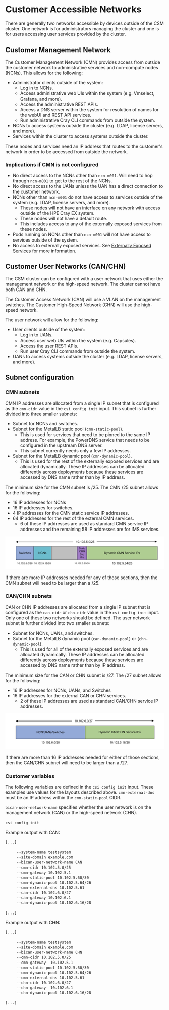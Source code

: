 # Customer Accessible Networks

There are generally two networks accessible by devices outside of the CSM cluster. One network is for administrators managing the cluster and one is for users accessing user services provided by the cluster.

## Customer Management Network

The Customer Management Network \(CMN\) provides access from outside the customer network to administrative services and non-compute nodes \(NCNs\). This allows for the following:

- Administrator clients outside of the system:
    - Log in to NCNs.
    - Access administrative web UIs within the system \(e.g. Vmselect, Grafana, and more\).
    - Access the administrative REST APIs.
    - Access a DNS server within the system for resolution of names for the webUI and REST API services.
    - Run administrative Cray CLI commands from outside the system.
- NCNs to access systems outside the cluster \(e.g. LDAP, license servers, and more\).
- Services within the cluster to access systems outside the cluster.

These nodes and services need an IP address that routes to the customer's network in order to be accessed from outside the network.

### Implications if CMN is not configured

- No direct access to the NCNs other than `ncn-m001`. Will need to hop through `ncn-m001` to get to the rest of the NCNs.
- No direct access to the UANs unless the UAN has a direct connection to the customer network.
- NCNs other than `ncn-m001` do not have access to services outside of the system \(e.g. LDAP, license servers, and more\).
    - These nodes will not have an interface on any network with access outside of the HPE Cray EX system.
    - These nodes will not have a default route.
    - This includes access to any of the externally exposed services from these nodes.
- Pods running on NCNs other than `ncn-m001` will not have access to services outside of the system.
- No access to externally exposed services. See [Externally Exposed Services](Externally_Exposed_Services.md) for more information.

## Customer User Networks (CAN/CHN)

The CSM cluster can be configured with a user network that uses either the management network or the high-speed network. The cluster cannot have both CAN and CHN.

The Customer Access Network (CAN) will use a VLAN on the management switches. The Customer High-Speed Network (CHN) will use the high-speed network.

The user network will allow for the following:

- User clients outside of the system:
    - Log in to UANs.
    - Access user web UIs within the system \(e.g. Capsules\).
    - Access the user REST APIs.
    - Run user Cray CLI commands from outside the system.
- UANs to access systems outside the cluster \(e.g. LDAP, license servers, and more\).

## Subnet configuration

### CMN subnets

CMN IP addresses are allocated from a single IP subnet that is configured as the `cmn-cidr` value in the `csi config init` input. This subnet is further divided into three smaller subnets:

- Subnet for NCNs and switches.
- Subnet for the MetalLB static pool \(`cmn-static-pool`\).
    - This is used for services that need to be pinned to the same IP address. For example, the PowerDNS service that needs to be configured in the upstream DNS server.
    - This subnet currently needs only a few IP addresses.
- Subnet for the MetalLB dynamic pool \(`cmn-dynamic-pool`\).
    - This is used for the rest of the externally exposed services and are allocated dynamically. These IP addresses can be allocated differently across deployments because these services are accessed by DNS name rather than by IP address.

The minimum size for the CMN subnet is /25. The CMN /25 subnet allows for the following:

- 16 IP addresses for NCNs
- 16 IP addresses for switches.
- 4 IP addresses for the CMN static service IP addresses.
- 64 IP addresses for the rest of the external CMN services.
    - 6 of these IP addresses are used as standard CMN service IP addresses and the remaining 58 IP addresses are for IMS services.

![CMN /25 Subnet Layout](../../../img/operations/CMN_25_Subnet.png "CMN /25 Subnet Layout")

If there are more IP addresses needed for any of those sections, then the CMN subnet will need to be larger than a /25.

### CAN/CHN subnets

CAN or CHN IP addresses are allocated from a single IP subnet that is configured as the `can-cidr` or `chn-cidr` value in the `csi config init` input. Only one of these two networks should be defined. The user
network subnet is further divided into two smaller subnets:

- Subnet for NCNs, UANs, and switches.
- Subnet for the MetalLB dynamic pool \(`can-dynamic-pool`\) or \(`chn-dynamic-pool`\).
    - This is used for all of the externally exposed services and are allocated dynamically. These IP addresses can be allocated differently across deployments because these services are accessed by DNS name rather than by IP address.

The minimum size for the CAN or CHN subnet is /27. The /27 subnet allows for the following:

- 16 IP addresses for NCNs, UANs, and Switches
- 16 IP addresses for the external CAN or CHN services.
    - 2 of these IP addresses are used as standard CAN/CHN service IP addresses.

![CAN/CHN /27 Subnet Layout](../../../img/operations/CAN_CHN_27_Subnet.png "CAN/CHN /27 Subnet Layout")

If there are more than 16 IP addresses needed for either of those sections, then the CAN/CHN subnet will need to be larger than a /27.

### Customer variables

The following variables are defined in the `csi config init` input. These examples use values for the layouts described above. `cmn-external-dns` must be an IP address within the `cmn-static-pool` CIDR.

`bican-user-network-name` specifies whether the user network is on the management network (CAN) or the high-speed network (CHN).

```bash
csi config init
```

Example output with CAN:

```text
[...]

     --system-name testsystem
     --site-domain example.com
     --bican-user-network-name CAN
     --cmn-cidr 10.102.5.0/25
     --cmn-gateway 10.102.5.1
     --cmn-static-pool 10.102.5.60/30
     --cmn-dynamic-pool 10.102.5.64/26
     --cmn-external-dns 10.102.5.61
     --can-cidr 10.102.6.0/27
     --can-gateway 10.102.6.1
     --can-dynamic-pool 10.102.6.16/28

[...]
```

Example output with CHN:

```text
[...]

     --system-name testsystem
     --site-domain example.com
     --bican-user-network-name CHN
     --cmn-cidr 10.102.5.0/25
     --cmn-gateway  10.102.5.1
     --cmn-static-pool 10.102.5.60/30
     --cmn-dynamic-pool 10.102.5.64/26
     --cmn-external-dns 10.102.5.61
     --chn-cidr 10.102.6.0/27
     --chn-gateway  10.102.6.1
     --chn-dynamic-pool 10.102.6.16/28

[...]
```

